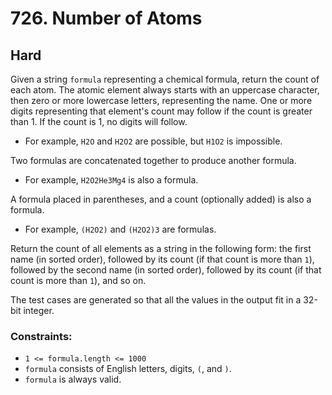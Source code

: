 # 726. Number of Atoms

## Hard

Given a string `formula` representing a chemical formula, return the count of each atom. The atomic element always
starts with an uppercase character, then zero or more lowercase letters, representing the name. One or more digits
representing that element's count may follow if the count is greater than 1. If the count is 1, no digits will follow.

- For example, `H2O` and `H2O2` are possible, but `H1O2` is impossible.

Two formulas are concatenated together to produce another formula.

- For example, `H2O2He3Mg4` is also a formula.

A formula placed in parentheses, and a count (optionally added) is also a formula.

- For example, `(H2O2)` and `(H2O2)3` are formulas.

Return the count of all elements as a string in the following form: the first name (in sorted order), followed by its
count (if that count is more than `1`), followed by the second name (in sorted order), followed by its count (if that
count is more than `1`), and so on.

The test cases are generated so that all the values in the output fit in a 32-bit integer.

### Constraints:

- `1 <= formula.length <= 1000`
- `formula` consists of English letters, digits, `(`, and `)`.
- `formula` is always valid.
